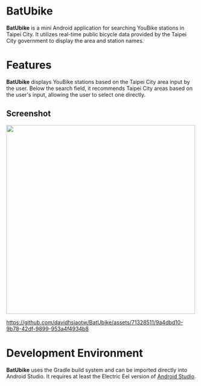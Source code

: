 BatUbike
==================
**BatUbike** is a mini Android application for searching YouBike stations in Taipei City. It utilizes real-time public bicycle data provided by the Taipei City government to display the area and station names.

# Features
**BatUbike** displays YouBike stations based on the Taipei City area input by the user. Below the search field, it recommends Taipei City areas based on the user's input, allowing the user to select one directly.

## Screenshot
<img src="https://github.com/davidhsiaotw/BatUbike/assets/71328511/0c463e65-1243-4d6a-afe3-2d86ef9ba579" height="500" />

https://github.com/davidhsiaotw/BatUbike/assets/71328511/9a4dbd10-9b78-42df-9899-953a4f4934b8

# Development Environment
**BatUbike** uses the Gradle build system and can be imported directly into Android Studio. It requires at least the Electric Eel version of [Android Studio](https://developer.android.com/build/releases/gradle-plugin#android_gradle_plugin_and_android_studio_compatibility).
